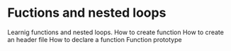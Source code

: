 # Fuctions and nested loops
Learnig functions and nested loops.
How to create function
How to create an header file
How to declare a function
Function prototype
